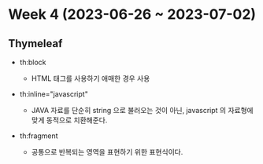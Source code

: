 # Week 4 (2023-06-26 ~ 2023-07-02)

## Thymeleaf

- th:block
    - HTML 태그를 사용하기 애매한 경우 사용

- th:inline="javascript"
    - JAVA 자료를 단순히 string 으로 불러오는 것이 아닌, javascript 의 자료형에 맞게 동적으로 치환해준다.

- th:fragment
    - 공통으로 반복되는 영역을 표현하기 위한 표현식이다.